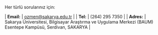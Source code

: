 Her türlü sorularınız için:<br>

| **Email:** | ozmen@sakarya.edu.tr |
| **Tel:** | (264) 295 7350 |
| **Adres:** | Sakarya Üniversitesi, Bilgisayar Araştırma ve Uygulama Merkezi (BAUM) <br> Esentepe Kampüsü, Serdivan, SAKARYA |

